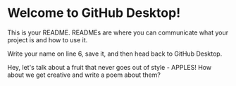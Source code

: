 # Welcome to GitHub Desktop!

This is your README. READMEs are where you can communicate what your project is and how to use it.

Write your name on line 6, save it, and then head back to GitHub Desktop.

Hey, let's talk about a fruit that never goes out of style - APPLES! How about we get creative and write a poem about them?